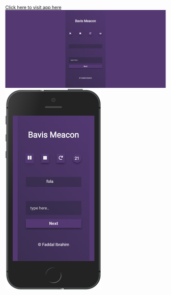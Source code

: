 [Click here to visit app here](https://bavismeacon.herokuapp.com/)
![](img/desktop_view.png)
![](img/phone_view.png)
